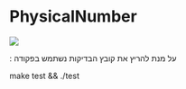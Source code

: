 # PhysicalNumber

![](https://imagizer.imageshack.com/img921/7798/dWViaJ.jpg)

: על מנת להריץ את קובץ הבדיקות נשתמש בפקודה

make test && ./test
